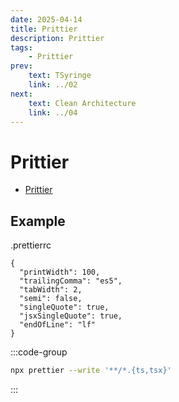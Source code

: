 ```yaml
---
date: 2025-04-14
title: Prittier
description: Prittier
tags: 
    - Prittier
prev:
    text: TSyringe
    link: ../02
next:
    text: Clean Architecture
    link: ../04
---
```


# Prittier

* [Prittier](https://prettier.io/)

## Example

.prettierrc

```
{
  "printWidth": 100,
  "trailingComma": "es5",
  "tabWidth": 2,
  "semi": false,
  "singleQuote": true,
  "jsxSingleQuote": true,
  "endOfLine": "lf"
}
```

:::code-group
```sh [npm]
npx prettier --write '**/*.{ts,tsx}'
```
:::